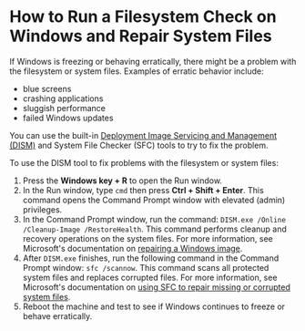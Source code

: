 # How to Run a Filesystem Check on Windows and Repair System Files

If Windows is freezing or behaving erratically, there might be a problem with
the filesystem or system files. Examples of erratic behavior include:

- blue screens
- crashing applications
- sluggish performance
- failed Windows updates

You can use the built-in
[Deployment Image Servicing and Management (DISM)](https://docs.microsoft.com/en-us/windows-hardware/manufacture/desktop/what-is-dism?view=windows-10)
and System File Checker (SFC) tools to try to fix the problem.

To use the DISM tool to fix problems with the filesystem or system files:

1. Press the **Windows key + R** to open the Run window.
1. In the Run window, type `cmd` then press **Ctrl + Shift + Enter**.
   This command opens the Command Prompt window with elevated (admin)
   privileges.
1. In the Command Prompt window, run the command:
   `DISM.exe /Online /Cleanup-Image /RestoreHealth`. This command performs
   cleanup and recovery operations on the system files. For more information,
   see Microsoft's documentation on [repairing a Windows image](https://docs.microsoft.com/en-us/windows-hardware/manufacture/desktop/repair-a-windows-image?view=windows-10).
1. After `DISM.exe` finishes, run the following command in the Command Prompt
   window: `sfc /scannow`. This command scans all protected system files and
   replaces corrupted files. For more information, see Microsoft's documentation
   on
   [using SFC to repair missing or corrupted system files](https://support.microsoft.com/en-us/topic/use-the-system-file-checker-tool-to-repair-missing-or-corrupted-system-files-79aa86cb-ca52-166a-92a3-966e85d4094e).
1. Reboot the machine and test to see if Windows continues to freeze or behave
   erratically.
